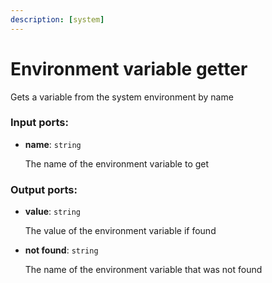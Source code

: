 ```yaml
---
description: [system]
---
```


# Environment variable getter

Gets a variable from the system environment by name

### Input ports:

* __name__: ` string `

    The name of the environment variable to get

### Output ports:

* __value__: ` string `

    The value of the environment variable if found


* __not found__: ` string `

    The name of the environment variable that was not found

